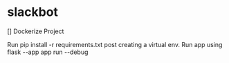 # slackbot
[] Dockerize Project

Run pip install -r requirements.txt post creating a virtual env.
Run app using flask --app app run --debug
